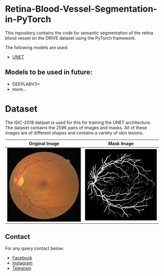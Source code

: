 # Retina-Blood-Vessel-Segmentation-in-PyTorch

This repository contains the code for semantic segmentation of the retina blood vessel on the DRIVE dataset using the PyTorch framework.

The following models are used:
- [UNET](https://arxiv.org/abs/1505.04597)

Models to be used in future:
- 
- DEEPLABV3+
- more...

# Dataset
The ISIC-2018 dataset is used for this for training the UNET architecture. The dataset contains the 2596 pairs of images and masks. All of these images are of different shapes and contains a variety of skin lesions.

Original Image             |  Mask Image
:-------------------------:|:-------------------------:
![](img/image.png)  |  ![](img/mask.png)

## Contact
For any query contact below:
- [Facebook](https://www.facebook.com/idiotdeveloper)
- [Instagram](https://www.instagram.com/nikhilroxtomar/)
- [Telegram](https://t.me/idiotdeveloper)

